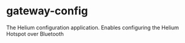 # gateway-config
The Helium configuration application. Enables configuring the Helium Hotspot over Bluetooth
